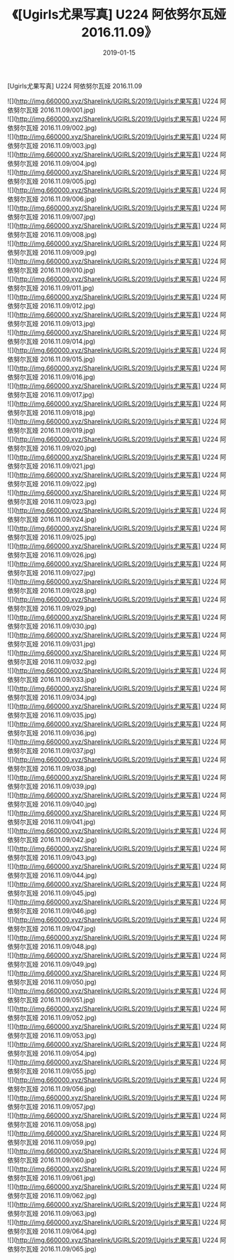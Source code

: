 ﻿---
layout: post
title:  《[Ugirls尤果写真] U224 阿依努尔瓦娅 2016.11.09》
date:   2019-01-15
img: http://img.660000.xyz/Sharelink/UGIRLS/2019/[Ugirls尤果写真] U224 阿依努尔瓦娅 2016.11.09/000.jpg
categories: [美女, 清纯, 唯美]
---

[Ugirls尤果写真] U224 阿依努尔瓦娅 2016.11.09

 ![](http://img.660000.xyz/Sharelink/UGIRLS/2019/[Ugirls尤果写真] U224 阿依努尔瓦娅 2016.11.09/001.jpg) <br>![](http://img.660000.xyz/Sharelink/UGIRLS/2019/[Ugirls尤果写真] U224 阿依努尔瓦娅 2016.11.09/002.jpg) <br>![](http://img.660000.xyz/Sharelink/UGIRLS/2019/[Ugirls尤果写真] U224 阿依努尔瓦娅 2016.11.09/003.jpg) <br>![](http://img.660000.xyz/Sharelink/UGIRLS/2019/[Ugirls尤果写真] U224 阿依努尔瓦娅 2016.11.09/004.jpg) <br>![](http://img.660000.xyz/Sharelink/UGIRLS/2019/[Ugirls尤果写真] U224 阿依努尔瓦娅 2016.11.09/005.jpg) <br>![](http://img.660000.xyz/Sharelink/UGIRLS/2019/[Ugirls尤果写真] U224 阿依努尔瓦娅 2016.11.09/006.jpg) <br>![](http://img.660000.xyz/Sharelink/UGIRLS/2019/[Ugirls尤果写真] U224 阿依努尔瓦娅 2016.11.09/007.jpg) <br>![](http://img.660000.xyz/Sharelink/UGIRLS/2019/[Ugirls尤果写真] U224 阿依努尔瓦娅 2016.11.09/008.jpg) <br>![](http://img.660000.xyz/Sharelink/UGIRLS/2019/[Ugirls尤果写真] U224 阿依努尔瓦娅 2016.11.09/009.jpg) <br>![](http://img.660000.xyz/Sharelink/UGIRLS/2019/[Ugirls尤果写真] U224 阿依努尔瓦娅 2016.11.09/010.jpg) <br>![](http://img.660000.xyz/Sharelink/UGIRLS/2019/[Ugirls尤果写真] U224 阿依努尔瓦娅 2016.11.09/011.jpg) <br>![](http://img.660000.xyz/Sharelink/UGIRLS/2019/[Ugirls尤果写真] U224 阿依努尔瓦娅 2016.11.09/012.jpg) <br>![](http://img.660000.xyz/Sharelink/UGIRLS/2019/[Ugirls尤果写真] U224 阿依努尔瓦娅 2016.11.09/013.jpg) <br>![](http://img.660000.xyz/Sharelink/UGIRLS/2019/[Ugirls尤果写真] U224 阿依努尔瓦娅 2016.11.09/014.jpg) <br>![](http://img.660000.xyz/Sharelink/UGIRLS/2019/[Ugirls尤果写真] U224 阿依努尔瓦娅 2016.11.09/015.jpg) <br>![](http://img.660000.xyz/Sharelink/UGIRLS/2019/[Ugirls尤果写真] U224 阿依努尔瓦娅 2016.11.09/016.jpg) <br>![](http://img.660000.xyz/Sharelink/UGIRLS/2019/[Ugirls尤果写真] U224 阿依努尔瓦娅 2016.11.09/017.jpg) <br>![](http://img.660000.xyz/Sharelink/UGIRLS/2019/[Ugirls尤果写真] U224 阿依努尔瓦娅 2016.11.09/018.jpg) <br>![](http://img.660000.xyz/Sharelink/UGIRLS/2019/[Ugirls尤果写真] U224 阿依努尔瓦娅 2016.11.09/019.jpg) <br>![](http://img.660000.xyz/Sharelink/UGIRLS/2019/[Ugirls尤果写真] U224 阿依努尔瓦娅 2016.11.09/020.jpg) <br>![](http://img.660000.xyz/Sharelink/UGIRLS/2019/[Ugirls尤果写真] U224 阿依努尔瓦娅 2016.11.09/021.jpg) <br>![](http://img.660000.xyz/Sharelink/UGIRLS/2019/[Ugirls尤果写真] U224 阿依努尔瓦娅 2016.11.09/022.jpg) <br>![](http://img.660000.xyz/Sharelink/UGIRLS/2019/[Ugirls尤果写真] U224 阿依努尔瓦娅 2016.11.09/023.jpg) <br>![](http://img.660000.xyz/Sharelink/UGIRLS/2019/[Ugirls尤果写真] U224 阿依努尔瓦娅 2016.11.09/024.jpg) <br>![](http://img.660000.xyz/Sharelink/UGIRLS/2019/[Ugirls尤果写真] U224 阿依努尔瓦娅 2016.11.09/025.jpg) <br>![](http://img.660000.xyz/Sharelink/UGIRLS/2019/[Ugirls尤果写真] U224 阿依努尔瓦娅 2016.11.09/026.jpg) <br>![](http://img.660000.xyz/Sharelink/UGIRLS/2019/[Ugirls尤果写真] U224 阿依努尔瓦娅 2016.11.09/027.jpg) <br>![](http://img.660000.xyz/Sharelink/UGIRLS/2019/[Ugirls尤果写真] U224 阿依努尔瓦娅 2016.11.09/028.jpg) <br>![](http://img.660000.xyz/Sharelink/UGIRLS/2019/[Ugirls尤果写真] U224 阿依努尔瓦娅 2016.11.09/029.jpg) <br>![](http://img.660000.xyz/Sharelink/UGIRLS/2019/[Ugirls尤果写真] U224 阿依努尔瓦娅 2016.11.09/030.jpg) <br>![](http://img.660000.xyz/Sharelink/UGIRLS/2019/[Ugirls尤果写真] U224 阿依努尔瓦娅 2016.11.09/031.jpg) <br>![](http://img.660000.xyz/Sharelink/UGIRLS/2019/[Ugirls尤果写真] U224 阿依努尔瓦娅 2016.11.09/032.jpg) <br>![](http://img.660000.xyz/Sharelink/UGIRLS/2019/[Ugirls尤果写真] U224 阿依努尔瓦娅 2016.11.09/033.jpg) <br>![](http://img.660000.xyz/Sharelink/UGIRLS/2019/[Ugirls尤果写真] U224 阿依努尔瓦娅 2016.11.09/034.jpg) <br>![](http://img.660000.xyz/Sharelink/UGIRLS/2019/[Ugirls尤果写真] U224 阿依努尔瓦娅 2016.11.09/035.jpg) <br>![](http://img.660000.xyz/Sharelink/UGIRLS/2019/[Ugirls尤果写真] U224 阿依努尔瓦娅 2016.11.09/036.jpg) <br>![](http://img.660000.xyz/Sharelink/UGIRLS/2019/[Ugirls尤果写真] U224 阿依努尔瓦娅 2016.11.09/037.jpg) <br>![](http://img.660000.xyz/Sharelink/UGIRLS/2019/[Ugirls尤果写真] U224 阿依努尔瓦娅 2016.11.09/038.jpg) <br>![](http://img.660000.xyz/Sharelink/UGIRLS/2019/[Ugirls尤果写真] U224 阿依努尔瓦娅 2016.11.09/039.jpg) <br>![](http://img.660000.xyz/Sharelink/UGIRLS/2019/[Ugirls尤果写真] U224 阿依努尔瓦娅 2016.11.09/040.jpg) <br>![](http://img.660000.xyz/Sharelink/UGIRLS/2019/[Ugirls尤果写真] U224 阿依努尔瓦娅 2016.11.09/041.jpg) <br>![](http://img.660000.xyz/Sharelink/UGIRLS/2019/[Ugirls尤果写真] U224 阿依努尔瓦娅 2016.11.09/042.jpg) <br>![](http://img.660000.xyz/Sharelink/UGIRLS/2019/[Ugirls尤果写真] U224 阿依努尔瓦娅 2016.11.09/043.jpg) <br>![](http://img.660000.xyz/Sharelink/UGIRLS/2019/[Ugirls尤果写真] U224 阿依努尔瓦娅 2016.11.09/044.jpg) <br>![](http://img.660000.xyz/Sharelink/UGIRLS/2019/[Ugirls尤果写真] U224 阿依努尔瓦娅 2016.11.09/045.jpg) <br>![](http://img.660000.xyz/Sharelink/UGIRLS/2019/[Ugirls尤果写真] U224 阿依努尔瓦娅 2016.11.09/046.jpg) <br>![](http://img.660000.xyz/Sharelink/UGIRLS/2019/[Ugirls尤果写真] U224 阿依努尔瓦娅 2016.11.09/047.jpg) <br>![](http://img.660000.xyz/Sharelink/UGIRLS/2019/[Ugirls尤果写真] U224 阿依努尔瓦娅 2016.11.09/048.jpg) <br>![](http://img.660000.xyz/Sharelink/UGIRLS/2019/[Ugirls尤果写真] U224 阿依努尔瓦娅 2016.11.09/049.jpg) <br>![](http://img.660000.xyz/Sharelink/UGIRLS/2019/[Ugirls尤果写真] U224 阿依努尔瓦娅 2016.11.09/050.jpg) <br>![](http://img.660000.xyz/Sharelink/UGIRLS/2019/[Ugirls尤果写真] U224 阿依努尔瓦娅 2016.11.09/051.jpg) <br>![](http://img.660000.xyz/Sharelink/UGIRLS/2019/[Ugirls尤果写真] U224 阿依努尔瓦娅 2016.11.09/052.jpg) <br>![](http://img.660000.xyz/Sharelink/UGIRLS/2019/[Ugirls尤果写真] U224 阿依努尔瓦娅 2016.11.09/053.jpg) <br>![](http://img.660000.xyz/Sharelink/UGIRLS/2019/[Ugirls尤果写真] U224 阿依努尔瓦娅 2016.11.09/054.jpg) <br>![](http://img.660000.xyz/Sharelink/UGIRLS/2019/[Ugirls尤果写真] U224 阿依努尔瓦娅 2016.11.09/055.jpg) <br>![](http://img.660000.xyz/Sharelink/UGIRLS/2019/[Ugirls尤果写真] U224 阿依努尔瓦娅 2016.11.09/056.jpg) <br>![](http://img.660000.xyz/Sharelink/UGIRLS/2019/[Ugirls尤果写真] U224 阿依努尔瓦娅 2016.11.09/057.jpg) <br>![](http://img.660000.xyz/Sharelink/UGIRLS/2019/[Ugirls尤果写真] U224 阿依努尔瓦娅 2016.11.09/058.jpg) <br>![](http://img.660000.xyz/Sharelink/UGIRLS/2019/[Ugirls尤果写真] U224 阿依努尔瓦娅 2016.11.09/059.jpg) <br>![](http://img.660000.xyz/Sharelink/UGIRLS/2019/[Ugirls尤果写真] U224 阿依努尔瓦娅 2016.11.09/060.jpg) <br>![](http://img.660000.xyz/Sharelink/UGIRLS/2019/[Ugirls尤果写真] U224 阿依努尔瓦娅 2016.11.09/061.jpg) <br>![](http://img.660000.xyz/Sharelink/UGIRLS/2019/[Ugirls尤果写真] U224 阿依努尔瓦娅 2016.11.09/062.jpg) <br>![](http://img.660000.xyz/Sharelink/UGIRLS/2019/[Ugirls尤果写真] U224 阿依努尔瓦娅 2016.11.09/063.jpg) <br>![](http://img.660000.xyz/Sharelink/UGIRLS/2019/[Ugirls尤果写真] U224 阿依努尔瓦娅 2016.11.09/064.jpg) <br>![](http://img.660000.xyz/Sharelink/UGIRLS/2019/[Ugirls尤果写真] U224 阿依努尔瓦娅 2016.11.09/065.jpg) <br>